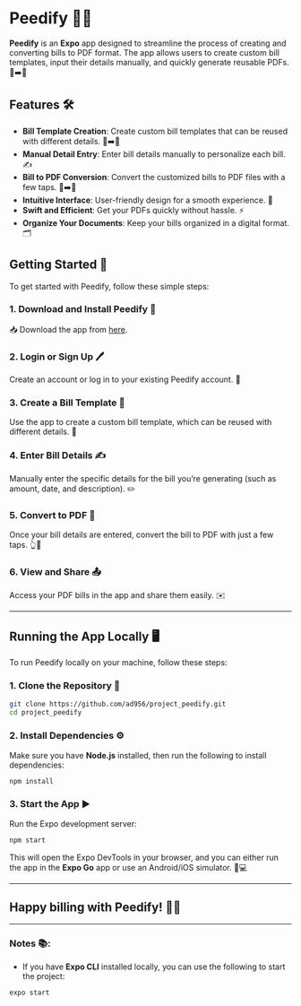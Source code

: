 # Peedify 📑✨

**Peedify** is an **Expo** app designed to streamline the process of creating and converting bills to PDF format. The app allows users to create custom bill templates, input their details manually, and quickly generate reusable PDFs. 🧾➡️📄

## Features 🛠️

- **Bill Template Creation**: Create custom bill templates that can be reused with different details. 📝➡️📑
- **Manual Detail Entry**: Enter bill details manually to personalize each bill. ✍️
- **Bill to PDF Conversion**: Convert the customized bills to PDF files with a few taps. 📑➡️📄
- **Intuitive Interface**: User-friendly design for a smooth experience. 🤩
- **Swift and Efficient**: Get your PDFs quickly without hassle. ⚡
- **Organize Your Documents**: Keep your bills organized in a digital format. 🗂️

## Getting Started 🚀

To get started with Peedify, follow these simple steps:

### 1. **Download and Install Peedify 📲**

📥 Download the app from [here](https://google.co.in).

### 2. **Login or Sign Up 🖊️**

Create an account or log in to your existing Peedify account. 🔐

### 3. **Create a Bill Template 📝**

Use the app to create a custom bill template, which can be reused with different details. 🧾

### 4. **Enter Bill Details ✍️**

Manually enter the specific details for the bill you’re generating (such as amount, date, and description). ✏️

### 5. **Convert to PDF 🔄**

Once your bill details are entered, convert the bill to PDF with just a few taps. 👆📄

### 6. **View and Share 📤**

Access your PDF bills in the app and share them easily. ✉️

---

## Running the App Locally 🖥️

To run Peedify locally on your machine, follow these steps:

### 1. **Clone the Repository** 🚀

```bash
git clone https://github.com/ad956/project_peedify.git
cd project_peedify
```

### 2. **Install Dependencies** ⚙️

Make sure you have **Node.js** installed, then run the following to install dependencies:

```bash
npm install
```

### 3. **Start the App** ▶️

Run the Expo development server:

```bash
npm start
```

This will open the Expo DevTools in your browser, and you can either run the app in the **Expo Go** app or use an Android/iOS simulator. 📱💻

---

## Happy billing with Peedify! 🎉💸

---

### Notes 📚:

- If you have **Expo CLI** installed locally, you can use the following to start the project:

```bash
expo start
```
